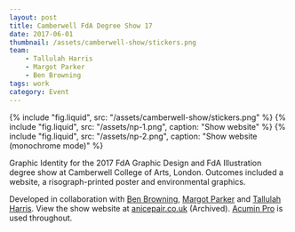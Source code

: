 ```yaml
---
layout: post
title: Camberwell FdA Degree Show 17
date: 2017-06-01
thumbnail: /assets/camberwell-show/stickers.png
team: 
    - Tallulah Harris
    - Margot Parker
    - Ben Browning
tags: work
category: Event
---
```


{% include "fig.liquid", src: "/assets/camberwell-show/stickers.png" %}
{% include "fig.liquid", src: "/assets/np-1.png", caption: "Show website" %}
{% include "fig.liquid", src: "/assets/np-2.png", caption: "Show website (monochrome mode)" %}

Graphic Identity for the 2017 FdA Graphic Design and FdA Illustration degree show at Camberwell College of Arts, London. Outcomes included a website, a risograph-printed poster and environmental graphics.

Developed in collaboration with [Ben Browning](http://brwnng.com/), [Margot Parker](http://margotparker.tumblr.com/) and [Tallulah Harris](https://www.tallulahharris.com/). View the show website at [anicepair.co.uk](https://awesomephant.github.io/desktop-website/) (Archived). [Acumin Pro](https://acumin.typekit.com/) is used throughout.